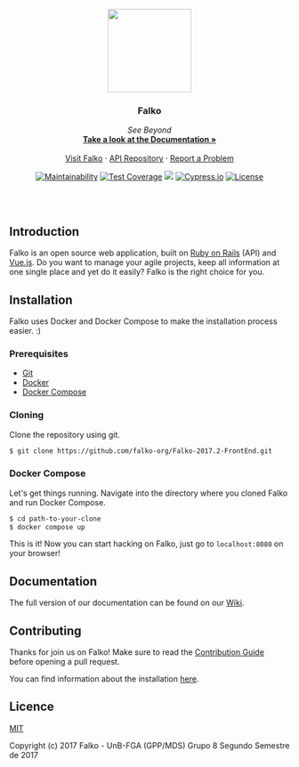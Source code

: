 <p align="center">
  <a href="https://github.com/fga-gpp-mds/Falko-2017.2-FrontEnd/wiki">
    <img src="https://raw.githubusercontent.com/wiki/fga-gpp-mds/Falko-2017.2-BackEnd/images/logo.png" width=150 height=150>
  </a>

  <h3 align="center">Falko</h3>

  <p align="center">
    <i>See Beyond</i>
    <br>
    <a href="https://github.com/fga-gpp-mds/Falko-2017.2-BackEnd/wiki">
      <strong>Take a look at the Documentation &raquo</strong>
    </a>
    <br><br>
    <a href="http://falko.solutions">Visit Falko</a>
    &middot;
    <a href="https://github.com/fga-gpp-mds/Falko-2017.2-BackEnd">API Repository</a>
    &middot;
    <a href="https://github.com/fga-gpp-mds/Falko-2017.2-FrontEnd/issues">Report a Problem</a>
  </p>
</p>

<p align="center">
  <a href="https://codeclimate.com/github/fga-gpp-mds/Falko-2017.2-BackEnd"><img src="https://codeclimate.com/github/fga-gpp-mds/Falko-2017.2-FrontEnd/badges/gpa.svg" alt="Maintainability"></a>
  <a href="https://codeclimate.com/github/fga-gpp-mds/Falko-2017.2-BackEnd"><img src="https://codeclimate.com/github/fga-gpp-mds/Falko-2017.2-FrontEnd/badges/coverage.svg" alt="Test Coverage"></a>
  <a href="https://github.com/fga-gpp-mds/Falko-2017.2-BackEnd" alt="Travis Build"><img src="https://img.shields.io/travis/fga-gpp-mds/Falko-2017.2-FrontEnd.svg"></a>
  <a href="https://cypress.io"><img src="https://img.shields.io/badge/cypress.io-tests-green.svg?style=flat-square" alt="Cypress.io"></a>
  <a href="https://github.com/fga-gpp-mds/Falko-2017.2-BackEnd"><img src="https://img.shields.io/github/license/fga-gpp-mds/Falko-2017.2-FrontEnd.svg" alt="License"></a>
  
</p>

<br></br>

## Introduction

Falko is an open source web application, built on [Ruby on Rails](https://github.com/rails/rails/) (API) and [Vue.js](https://github.com/vuejs/vue). Do you want to manage your agile projects, keep all information at one single place and yet do it easily? Falko is the right choice for you.

## Installation
Falko uses Docker and Docker Compose to make the installation process easier. :)

### Prerequisites
* [Git](https://git-scm.com/)
* [Docker](https://www.docker.com/community-edition#/download)
* [Docker Compose](https://docs.docker.com/compose/install/)

### Cloning
Clone the repository using git.

```bash
$ git clone https://github.com/falko-org/Falko-2017.2-FrontEnd.git
```

### Docker Compose
Let's get things running. Navigate into the directory where you cloned Falko and run Docker Compose.

```bash
$ cd path-to-your-clone
$ docker compose up
```

This is it! Now you can start hacking on Falko, just go to `localhost:8080` on your browser!


## Documentation

The full version of our documentation can be found on our [Wiki](https://github.com/fga-gpp-mds/Falko-2017.2-BackEnd/wiki).

## Contributing

Thanks for join us on Falko! Make sure to read the [Contribution Guide](https://github.com/falko-org/Falko-2017.2-FrontEnd/blob/devel/CONTRIBUTING.md) before opening a pull request.

You can find information about the installation [here](https://github.com/falko-org/Falko-2017.2-BackEnd/wiki/Como-Usar-o-Docker).

## Licence

[MIT](https://github.com/fga-gpp-mds/Falko-2017.2-BackEnd/blob/devel/LICENSE)

Copyright (c) 2017 Falko - UnB-FGA (GPP/MDS) Grupo 8 Segundo Semestre de 2017
